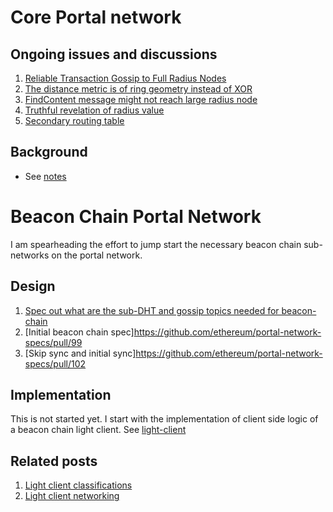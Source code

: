 # Core Portal network 

## Ongoing issues and discussions
1. [Reliable Transaction Gossip to Full Radius Nodes](https://github.com/ethereum/portal-network-specs/issues/89)
1. [The distance metric is of ring geometry instead of XOR](https://github.com/ethereum/portal-network-specs/issues/90)
1. [FindContent message might not reach large radius node](https://github.com/ethereum/portal-network-specs/issues/91)
1. [Truthful revelation of radius value](https://github.com/ethereum/portal-network-specs/issues/92)
1. [Secondary routing table](https://github.com/ethereum/portal-network-specs/pull/105)

## Background
- See [notes](unsorted-notes/portal-network.md)

# Beacon Chain Portal Network
I am spearheading the effort to jump start the necessary beacon chain sub-networks on the portal network.

## Design
1. [Spec out what are the sub-DHT and gossip topics needed for beacon-chain](https://github.com/ethereum/portal-network-specs/issues/93)
1. [Initial beacon chain spec]https://github.com/ethereum/portal-network-specs/pull/99
1. [Skip sync and initial sync]https://github.com/ethereum/portal-network-specs/pull/102

## Implementation
This is not started yet. I start with the implementation of client side logic of a beacon chain light client. See [light-client](./beacon-chain-light-client.md)

## Related posts
1. [Light client classifications](https://ethresear.ch/t/beacon-chain-light-client-classification/11061)
1. [Light client networking](https://ethresear.ch/t/beacon-chain-light-client-networking/11063)
